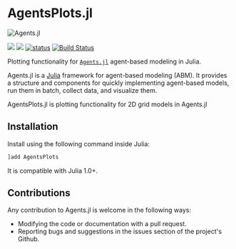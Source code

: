 # AgentsPlots.jl

![Agents.jl](https://github.com/JuliaDynamics/JuliaDynamics/blob/master/videos/agents/agents_logo.gif?raw=true)

[![](https://img.shields.io/badge/docs-stable-blue.svg)](https://JuliaDynamics.github.io/Agents.jl/stable)
[![](https://img.shields.io/badge/docs-latest-blue.svg)](https://JuliaDynamics.github.io/Agents.jl/dev)
[![status](http://joss.theoj.org/papers/11ec21a6bb0a6e9992c07f26a601d580/status.svg)](http://joss.theoj.org/papers/11ec21a6bb0a6e9992c07f26a601d580)
[![Build Status](https://travis-ci.org/JuliaDynamics/AgentsPlots.jl.svg?branch=master)](https://travis-ci.org/JuliaDynamics/AgentsPlots.jl)

Plotting functionality for [`Agents.jl`](https://github.com/JuliaDynamics/Agents.jl) agent-based modeling in Julia.

Agents.jl is a [Julia](https://julialang.org/) framework for agent-based modeling (ABM). It provides a structure and components for quickly implementing agent-based models, run them in batch, collect data, and visualize them.

AgentsPlots.jl is plotting functionality for 2D grid models in Agents.jl


## Installation

Install using the following command inside Julia:

```julia
]add AgentsPlots
```

It is compatible with Julia 1.0+.


## Contributions

Any contribution to Agents.jl is welcome in the following ways:

  * Modifying the code or documentation with a pull request.
  * Reporting bugs and suggestions in the issues section of the project's Github.

